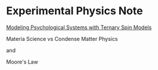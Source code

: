 # Experimental Physics Note

[Modeling Psychological Systems with Ternary Spin Models](https://www.youtube.com/watch?v=tSGFTh0Mzfg&list=PL6AP53fKMAr1m1LX-5QqYpZucltcw7Gku)

Materia Science vs Condense Matter Physics 

and 

Moore's Law
